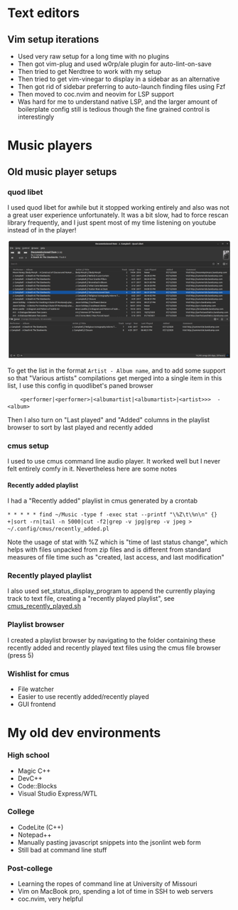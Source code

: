 # Text editors

## Vim setup iterations

- Used very raw setup for a long time with no plugins
- Then got vim-plug and used w0rp/ale plugin for auto-lint-on-save
- Then tried to get Nerdtree to work with my setup
- Then tried to get vim-vinegar to display in a sidebar as an alternative
- Then got rid of sidebar preferring to auto-launch finding files using Fzf
- Then moved to coc.nvim and neovim for LSP support
- Was hard for me to understand native LSP, and the larger amount of
  boilerplate config still is tedious though the fine grained control is
  interestingly

# Music players

## Old music player setups

### quod libet

I used quod libet for awhile but it stopped working entirely and also was not a
great user experience unfortunately. It was a bit slow, had to force rescan
library frequently, and I just spent most of my time listening on youtube
instead of in the player!

![](img/2.png)

To get the list in the format `Artist - Album name`, and to add some support so
that "Various artists" compilations get merged into a single item in this list,
I use this config in quodlibet's paned browser

```
    <performer|<performer>|<albumartist|<albumartist>|<artist>>>  -  <album>
```

Then I also turn on "Last played" and "Added" columns in the playlist browser
to sort by last played and recently added

### cmus setup

I used to use cmus command line audio player. It worked well but I never felt
entirely comfy in it. Nevertheless here are some notes

#### Recently added playlist

I had a "Recently added" playlist in cmus generated by a crontab

```
* * * * * find ~/Music -type f -exec stat --printf "\%Z\t\%n\n" {} +|sort -rn|tail -n 5000|cut -f2|grep -v jpg|grep -v jpeg > ~/.config/cmus/recently_added.pl
```

Note the usage of stat with %Z which is "time of last status change", which
helps with files unpacked from zip files and is different from standard
measures of file time such as "created, last access, and last modification"

### Recently played playlist

I also used set_status_display_program to append the currently playing track to
text file, creating a "recently played playlist", see
[cmus_recently_played.sh](cmus_recently_played.sh)

### Playlist browser

I created a playlist browser by navigating to the folder containing these
recently added and recently played text files using the cmus file browser
(press 5)

### Wishlist for cmus

- File watcher
- Easier to use recently added/recently played
- GUI frontend

# My old dev environments

### High school

- Magic C++
- DevC++
- Code::Blocks
- Visual Studio Express/WTL

### College

- CodeLite (C++)
- Notepad++
- Manually pasting javascript snippets into the jsonlint web form
- Still bad at command line stuff

### Post-college

- Learning the ropes of command line at University of Missouri
- Vim on MacBook pro, spending a lot of time in SSH to web servers
- coc.nvim, very helpful
